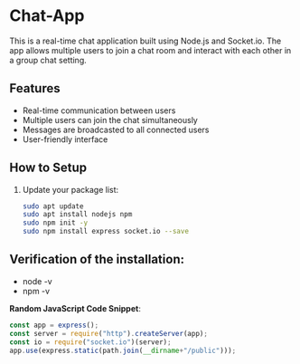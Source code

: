 # Chat-App
This is a real-time chat application built using Node.js and Socket.io. The app allows multiple users to join a chat room and interact with each other in a group chat setting.

## Features

- Real-time communication between users
- Multiple users can join the chat simultaneously
- Messages are broadcasted to all connected users
- User-friendly interface

## How to Setup
1. Update your package list:
   ```sh
   sudo apt update
   sudo apt install nodejs npm
   sudo npm init -y
   sudo npm install express socket.io --save
   ```


## Verification of the installation:
  - node -v
  - npm -v

**Random JavaScript Code Snippet**:
  ```javascript
  const app = express();
  const server = require("http").createServer(app);
  const io = require("socket.io")(server);
  app.use(express.static(path.join(__dirname+"/public")));
  ``` 

